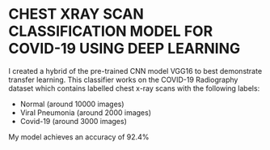 # CHEST XRAY SCAN CLASSIFICATION MODEL FOR COVID-19 USING DEEP LEARNING
I created a hybrid of the pre-trained CNN model VGG16 to best demonstrate transfer learning.
This classifier works on the COVID-19 Radiography dataset which contains labelled chest x-ray scans 
with the following labels: 
- Normal (around 10000 images)
- Viral Pneumonia (around 2000 images)
- Covid-19 (around 3000 images)

My model achieves an accuracy of 92.4%

 
